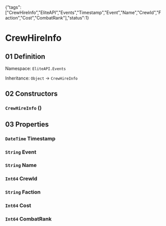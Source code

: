 {"tags":["CrewHireInfo","EliteAPI","Events","Timestamp","Event","Name","CrewId","Faction","Cost","CombatRank"],"status":1}

# CrewHireInfo

## 01 Definition

Namespace: `EliteAPI.Events`

Inheritance: `Object` → `CrewHireInfo`

## 02 Constructors

### `CrewHireInfo` ()

## 03 Properties

### `DateTime` Timestamp

### `String` Event

### `String` Name

### `Int64` CrewId

### `String` Faction

### `Int64` Cost

### `Int64` CombatRank

